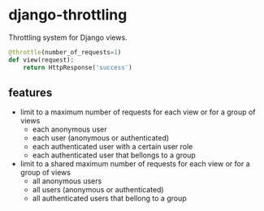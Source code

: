 django-throttling
=================

Throttling system for Django views.

```python
@throttle(number_of_requests=1)
def view(request):
    return HttpResponse('success')
```

## features

- limit to a maximum number of requests for each view or for a group of views
    - each anonymous user
    - each user (anonymous or authenticated)
    - each authenticated user with a certain user role
    - each authenticated user that bellongs to a group
- limit to a shared maximum number of requests for each view or for a group of views
    - all anonymous users
    - all users (anonymous or authenticated)
    - all authenticated users that bellong to a group
    
